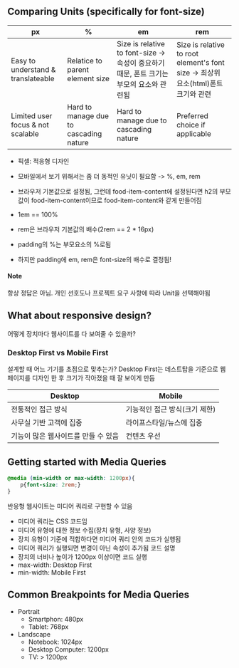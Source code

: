 ## Comparing Units (specifically for font-size)
| px                                 | %                               | em  | rem    |
| ---------------------------------- | ------------------------------- | --- | --- |
| Easy to understand & translateable | Relatice to parent element size | Size is relative to font-size -> 속성이 중요하기 때문, 폰트 크기는 부모의 요소와 관련됨    | Size is relative to root element's font size -> 최상위 요소(html)폰트 크기와 관련    |
| Limited user focus & not scalable  | Hard to manage due to cascading nature                                | Hard to manage due to cascading nature     | Preferred choice if applicable    |


- 픽셀: 적응형 디자인

- 모바일에서 보기 위해서는 좀 더 동적인 유닛이 필요함 -> %, em, rem

- 브라우저 기본값으로 설정됨, 그런데 food-item-content에 설정된다면 h2의 부모값이 food-item-content이므로 food-item-content와 같게 만들어짐 
- 1em == 100% 
- rem은 브라우저 기본값의 배수(2rem == 2 * 16px)

- padding의 %는 부모요소의 %로됨
- 하지만 padding에 em, rem은 font-size의 배수로 결정됨!

#### Note
항상 정답은 아님. 개인 선호도나 프로젝트 요구 사항에 따라 Unit을 선택해야됨

## What about responsive design?
어떻게 장치마다 웹사이트를 다 보여줄 수 있을까?

### Desktop First vs Mobile First
설계할 때 어느 기기를 초점으로 맞추는가? Desktop First는 데스트탑을 기준으로 웹 페이지를 디자인 한 후 크기가 작아졌을 때 잘 보이게 만듬

| Desktop | Mobile |
| ---- | ---- |
| 전통적인 접근 방식 | 기능적인 접근 방식(크기 제한) |
| 사무실 기반 고객에 집중 | 라이프스타일/뉴스에 집중 |
| 기능이 많은 웹사이트를 만들 수 있음 | 컨텐츠 우선 |


## Getting started with Media Queries
```CSS
@media (min-width or max-width: 1200px){
	p{font-size: 2rem;}
}
```
반응형 웹사이트는 미디어 쿼리로 구현할 수 있음
- 미디어 쿼리는 CSS 코드임
- 미디어 유형에 대한 정보 수집(장치 유형, 사양 정보)
- 장치 유형이 기준에 적합하다면 미디어 쿼리 안의 코드가 실행됨
- 미디어 쿼리가 실행되면 변경이 아닌 속성이 추가됨
코드 설명
- 장치의 너비나 높이가 1200px 이상이면 코드 실행
- max-width: Desktop First
- min-width: Mobile First

## Common Breakpoints for Media Queries
- Portrait
	- Smartphon: 480px
	- Tablet: 768px
- Landscape
	- Notebook: 1024px
	- Desktop Computer: 1200px
	- TV: > 1200px